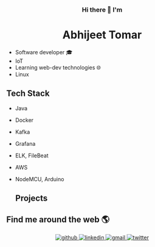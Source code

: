 <h3 align="center"> Hi there 👋 I'm</h3>

<h1 align="center">Abhijeet Tomar</h1>

* Software developer 🎓
* IoT
* Learning web-dev technologies 🌐
* Linux

<h2>Tech Stack</h2>

* Java
* Docker
* Kafka
* Grafana
* ELK, FileBeat
* AWS
* NodeMCU, Arduino

  <h2>Projects</h2>
  
  
<h2>Find me around the web 🌎</h2>
<p align="center">
<a href="https://github.com/abhijeettmr" target="_blank">
<img src=https://img.shields.io/badge/github-%2324292e.svg?&style=for-the-badge&logo=github&logoColor=white alt=github style="margin-bottom: 5px;" />
</a>
<a href="https://www.linkedin.com/in/abhijeet-tomar/" target="_blank">
<img src=https://img.shields.io/badge/linkedin-%231E77B5.svg?&style=for-the-badge&logo=linkedin&logoColor=white alt=linkedin style="margin-bottom: 5px;" />
</a>
 <a href="mailto:abhijeettmr@gmail.com" target="_blank">
<img src=https://img.shields.io/badge/email-%23000000.svg?&style=for-the-badge&logo=gmail&logoColor=white&color=cc0000 alt=gmail style="margin-bottom: 5px;" />
</a>
  <a href="https://twitter.com/" target="_blank">
<img src=https://img.shields.io/badge/twitter-%2300acee.svg?&style=for-the-badge&logo=twitter&logoColor=white alt=twitter style="margin-bottom: 5px;" />
</a>
 </p>  
<!--
**abhijeettmr/abhijeettmr** is a ✨ _special_ ✨ repository because its `README.md` (this file) appears on your GitHub profile.

Here are some ideas to get you started:

- 🔭 I’m currently working on ...
- 🌱 I’m currently learning ...
- 👯 I’m looking to collaborate on ...
- 🤔 I’m looking for help with ...
- 💬 Ask me about ...
- 📫 How to reach me: ...
- 😄 Pronouns: ...
- ⚡ Fun fact: ...
-->
<br>
